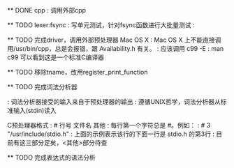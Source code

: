 
** DONE cpp
   : 调用外部cpp

** TODO lexer:fsync
   : 写单元测试，针对fsync函数进行大批量测试
   :

** TODO 完成driver，调用外部预处理器
   Mac OS X
   : Mac OS X 上不能直接调用/usr/bin/cpp，总是会报错，跟 Availability.h 有关。
   : 应该调用 c99 -E
   : man c99 可以看到这是一个标准C编译器

** TODO 移除tname，改用register_print_function


** TODO 完成词法分析器

   : 词法分析器接受的输入来自于预处理器的输出
   : 遵循UNIX哲学，词法分析器从标准输入(stdin)读入
   
   C预处理器格式
   : # 行号 文件名 其他
   : 每行第一个字符总是 #。例如：
   : # 3 "/usr/include/stdio.h" 
   : 上面的示例表示该行的下面一行是 stdio.h 的第3行
   : 目前有这三部分足矣，<其他>部分待查

** TODO 完成表达式的语法分析
